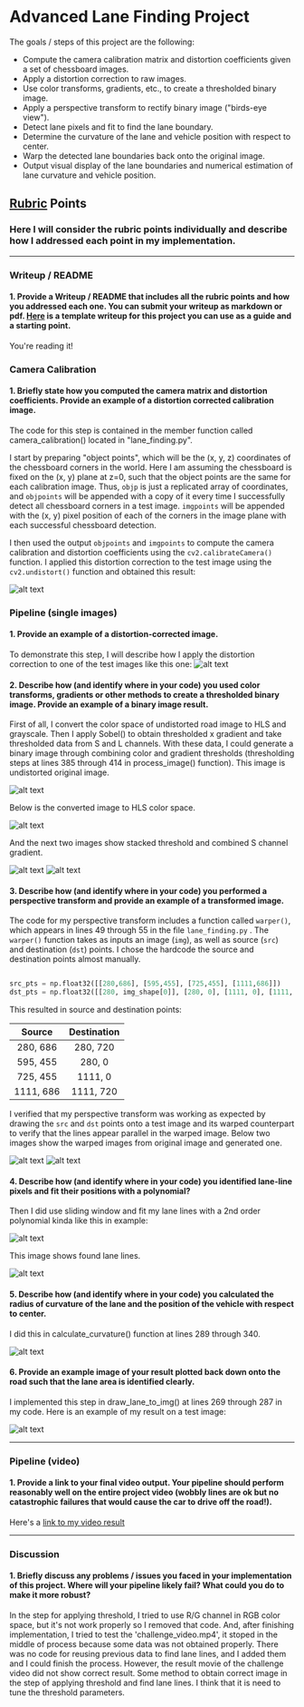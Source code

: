 # **Advanced Lane Finding Project**

The goals / steps of this project are the following:

* Compute the camera calibration matrix and distortion coefficients given a set of chessboard images.
* Apply a distortion correction to raw images.
* Use color transforms, gradients, etc., to create a thresholded binary image.
* Apply a perspective transform to rectify binary image ("birds-eye view").
* Detect lane pixels and fit to find the lane boundary.
* Determine the curvature of the lane and vehicle position with respect to center.
* Warp the detected lane boundaries back onto the original image.
* Output visual display of the lane boundaries and numerical estimation of lane curvature and vehicle position.

[//]: # (Image References)

[image1]: ./output_images/cal2-undistorted.jpg "Undistorted"
[image2]: ./test_images/test1.jpg "Road Transformed"
[image3-1]: ./output_images/p1_undist_orig.jpg "Original image"
[image3-2]: ./output_images/p2_hls_converted.jpg "HLS converted"
[image3-3]: ./output_images/p3_stacked_threshold.jpg "Stacked Threshold"
[image3-4]: ./output_images/p4_combined_s_gradient.jpg "Combined S Gradient"
[image3-5]: ./output_images/p5_warped_orig.jpg "Warped Original Image"
[image3-6]: ./output_images/p6_warped.jpg "Warped Lane Lines"
[image3-7]: ./output_images/p7_found_lines.jpg "Found Lane Lines"
[image3-8]: ./output_images/p8_result.jpg "Result"
[image4]: ./output_images/p7-1_lane_curvature.jpg "Lane Curvature"
[image5]: ./examples/color_fit_lines.jpg "Fit Visual"
[video1]: ./output_images/out_project.mp4 "Video"

## [Rubric](https://review.udacity.com/#!/rubrics/571/view) Points

### Here I will consider the rubric points individually and describe how I addressed each point in my implementation.  

---

### Writeup / README

#### 1. Provide a Writeup / README that includes all the rubric points and how you addressed each one.  You can submit your writeup as markdown or pdf.  [Here](https://github.com/udacity/CarND-Advanced-Lane-Lines/blob/master/writeup_template.md) is a template writeup for this project you can use as a guide and a starting point.  

You're reading it!

### Camera Calibration

#### 1. Briefly state how you computed the camera matrix and distortion coefficients. Provide an example of a distortion corrected calibration image.

The code for this step is contained in the member function called camera_calibration() located in "lane_finding.py".  

I start by preparing "object points", which will be the (x, y, z) coordinates of the chessboard corners in the world. Here I am assuming the chessboard is fixed on the (x, y) plane at z=0, such that the object points are the same for each calibration image.  Thus, `objp` is just a replicated array of coordinates, and `objpoints` will be appended with a copy of it every time I successfully detect all chessboard corners in a test image.  `imgpoints` will be appended with the (x, y) pixel position of each of the corners in the image plane with each successful chessboard detection.  

I then used the output `objpoints` and `imgpoints` to compute the camera calibration and distortion coefficients using the `cv2.calibrateCamera()` function.  I applied this distortion correction to the test image using the `cv2.undistort()` function and obtained this result: 

![alt text][image1]

### Pipeline (single images)

#### 1. Provide an example of a distortion-corrected image.

To demonstrate this step, I will describe how I apply the distortion correction to one of the test images like this one:
![alt text][image2]

#### 2. Describe how (and identify where in your code) you used color transforms, gradients or other methods to create a thresholded binary image.  Provide an example of a binary image result.

First of all, I convert the color space of undistorted road image to HLS and grayscale. Then I apply Sobel() to obtain thresholded x gradient and take thresholded data from S and L channels. With these data, I could  generate a binary image through combining color and gradient thresholds (thresholding steps at lines 385 through 414 in process_image() function). 
This image is undistorted original image.

![alt text][image3-1]

Below is the converted image to HLS color space.

![alt text][image3-2]

And the next two images show stacked threshold and combined S channel gradient.

![alt text][image3-3]
![alt text][image3-4]



#### 3. Describe how (and identify where in your code) you performed a perspective transform and provide an example of a transformed image.

The code for my perspective transform includes a function called `warper()`, which appears in lines 49 through 55 in the file `lane_finding.py` .  The `warper()` function takes as inputs an image (`img`), as well as source (`src`) and destination (`dst`) points.  I chose the hardcode the source and destination points almost manually.

```python

src_pts = np.float32([[280,686], [595,455], [725,455], [1111,686]])
dst_pts = np.float32([[280, img_shape[0]], [280, 0], [1111, 0], [1111, img_shape[0]]])
```


This resulted in source and destination points:

| Source        | Destination   | 
|:-------------:|:-------------:| 
| 280, 686      | 280, 720        | 
| 595, 455      | 280, 0      |
| 725, 455     | 1111, 0      |
| 1111, 686     | 1111, 720        |

I verified that my perspective transform was working as expected by drawing the `src` and `dst` points onto a test image and its warped counterpart to verify that the lines appear parallel in the warped image.
Below two images show the warped images from original image and generated one.

![alt text][image3-5]
![alt text][image3-6]

#### 4. Describe how (and identify where in your code) you identified lane-line pixels and fit their positions with a polynomial?

Then I did use sliding window and fit my lane lines with a 2nd order polynomial kinda like this in example:

![alt text][image5]

This image shows found lane lines.

![alt text][image3-7]

#### 5. Describe how (and identify where in your code) you calculated the radius of curvature of the lane and the position of the vehicle with respect to center.

I did this in calculate_curvature() function at lines 289 through 340.

![alt text][image4]



#### 6. Provide an example image of your result plotted back down onto the road such that the lane area is identified clearly.

I implemented this step in draw_lane_to_img() at lines 269 through 287 in my code. Here is an example of my result on a test image:

![alt text][image3-8]

---

### Pipeline (video)

#### 1. Provide a link to your final video output.  Your pipeline should perform reasonably well on the entire project video (wobbly lines are ok but no catastrophic failures that would cause the car to drive off the road!).

Here's a [link to my video result][video1]

---

### Discussion

#### 1. Briefly discuss any problems / issues you faced in your implementation of this project.  Where will your pipeline likely fail?  What could you do to make it more robust?

In the step for applying threshold, I tried to use R/G channel in RGB color space, but it's not work properly so I removed that code.
And, after finishing implementation, I tried to test the 'challenge_video.mp4', it stoped in the middle of process because some data was not obtained properly.
There was no code for reusing previous data to find lane lines, and I added them and I could finish the process. However, the result movie of the challenge video did not show correct result.
Some method to obtain correct image in the step of applying threshold and find lane lines. I think that it is need to tune the threshold parameters.
